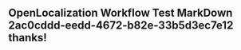 <properties
ms.topic="hero-topic"
ms.test1="hero-topic"
ms.test2="test"/>


## OpenLocalization Workflow Test MarkDown 2ac0cddd-eedd-4672-b82e-33b5d3ec7e12 thanks!



<!--HONumber=Jul16_HO4-->


